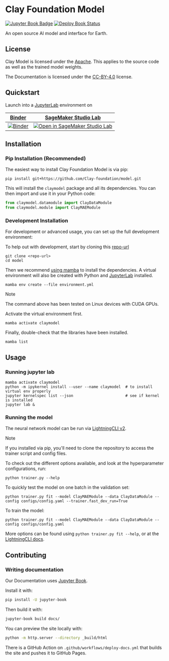 # Clay Foundation Model

[![Jupyter Book Badge](https://jupyterbook.org/badge.svg)](https://clay-foundation.github.io/model)
[![Deploy Book Status](https://github.com/Clay-foundation/model/actions/workflows/deploy-docs.yml/badge.svg)](https://github.com/Clay-foundation/model/actions/workflows/deploy-docs.yml)

An open source AI model and interface for Earth.

## License

Clay Model is licensed under the [Apache](LICENSE). This applies to the source code as well as the trained model weights.

The Documentation is licensed under the [CC-BY-4.0](https://creativecommons.org/licenses/by/4.0/) license.

## Quickstart

Launch into a [JupyterLab](https://jupyterlab.readthedocs.io) environment on

| [Binder](https://mybinder.readthedocs.io/en/latest) | [SageMaker Studio Lab](https://studiolab.sagemaker.aws) |
|:--:|:--:|
| [![Binder](https://mybinder.org/badge_logo.svg)](https://mybinder.org/v2/gh/Clay-foundation/model/main) | [![Open in SageMaker Studio Lab](https://studiolab.sagemaker.aws/studiolab.svg)](https://studiolab.sagemaker.aws/import/github/Clay-foundation/model/blob/main/docs/tutorials/wall-to-wall.ipynb) |

## Installation

### Pip Installation (Recommended)

The easiest way to install Clay Foundation Model is via pip:

    pip install git+https://github.com/Clay-foundation/model.git

This will install the `claymodel` package and all its dependencies. You can then import and use it in your Python code:

```python
from claymodel.datamodule import ClayDataModule
from claymodel.module import ClayMAEModule
```

### Development Installation

For development or advanced usage, you can set up the full development environment:

To help out with development, start by cloning this [repo-url](/../../)

    git clone <repo-url>
    cd model

Then we recommend [using mamba](https://mamba.readthedocs.io/en/latest/installation/mamba-installation.html)
to install the dependencies. A virtual environment will also be created with Python and
[JupyterLab](https://github.com/jupyterlab/jupyterlab) installed.

    mamba env create --file environment.yml

> [!NOTE]
> The command above has been tested on Linux devices with CUDA GPUs.

Activate the virtual environment first.

    mamba activate claymodel

Finally, double-check that the libraries have been installed.

    mamba list


## Usage

### Running jupyter lab

    mamba activate claymodel
    python -m ipykernel install --user --name claymodel  # to install virtual env properly
    jupyter kernelspec list --json                       # see if kernel is installed
    jupyter lab &


### Running the model

The neural network model can be run via
[LightningCLI v2](https://pytorch-lightning.medium.com/introducing-lightningcli-v2supercharge-your-training-c070d43c7dd6).

> [!NOTE]
> If you installed via pip, you'll need to clone the repository to access the trainer script and config files.

To check out the different options available, and look at the hyperparameter
configurations, run:

    python trainer.py --help

To quickly test the model on one batch in the validation set:

    python trainer.py fit --model ClayMAEModule --data ClayDataModule --config configs/config.yaml --trainer.fast_dev_run=True

To train the model:

    python trainer.py fit --model ClayMAEModule --data ClayDataModule --config configs/config.yaml

More options can be found using `python trainer.py fit --help`, or at the
[LightningCLI docs](https://lightning.ai/docs/pytorch/2.1.0/cli/lightning_cli.html).

## Contributing

### Writing documentation

Our Documentation uses [Jupyter Book](https://jupyterbook.org/intro.html).

Install it with:
```bash
pip install -U jupyter-book
```

Then build it with:
```bash
jupyter-book build docs/
```

You can preview the site locally with:
```bash
python -m http.server --directory _build/html
```

There is a GitHub Action on `.github/workflows/deploy-docs.yml` that builds the site and pushes it to GitHub Pages.
